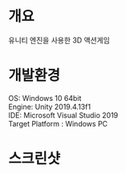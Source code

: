 개요
=============
유니티 엔진을 사용한 3D 액션게임

개발환경
=============
OS: Windows 10 64bit  
Engine: Unity 2019.4.13f1  
IDE: Microsoft Visual Studio 2019  
Target Platform : Windows PC  

스크린샷
=============
